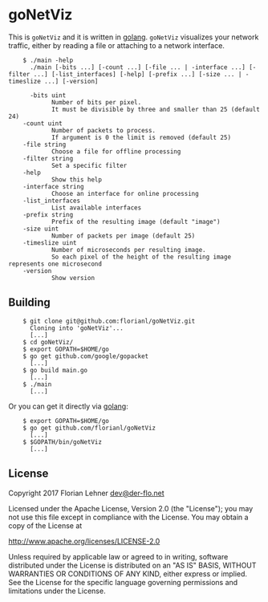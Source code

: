 goNetViz
========

This is `goNetViz` and it is written in [golang](https://golang.org/).
`goNetViz` visualizes your network traffic, either by reading a file or
attaching to a network interface.

        $ ./main -help
          ./main [-bits ...] [-count ...] [-file ... | -interface ...] [-filter ...] [-list_interfaces] [-help] [-prefix ...] [-size ... | -timeslize ...] [-version]

          -bits uint
                Number of bits per pixel.
                It must be divisible by three and smaller than 25 (default 24)
        -count uint
                Number of packets to process.
                If argument is 0 the limit is removed (default 25)
        -file string
                Choose a file for offline processing
        -filter string
                Set a specific filter
        -help
                Show this help
        -interface string
                Choose an interface for online processing
        -list_interfaces
                List available interfaces
        -prefix string
                Prefix of the resulting image (default "image")
        -size uint
                Number of packets per image (default 25)
        -timeslize uint
                Number of microseconds per resulting image.
                So each pixel of the height of the resulting image represents one microsecond
        -version
                Show version

Building
--------

        $ git clone git@github.com:florianl/goNetViz.git
          Cloning into 'goNetViz'...
          [...]
        $ cd goNetViz/
        $ export GOPATH=$HOME/go
        $ go get github.com/google/gopacket
          [...]
        $ go build main.go
          [...]
        $ ./main
          [...]

Or you can get it directly via [golang](https://golang.org/):

        $ export GOPATH=$HOME/go
        $ go get github.com/florianl/goNetViz
          [...]
        $ $GOPATH/bin/goNetViz
          [...]

License
-------

Copyright 2017 Florian Lehner <dev@der-flo.net>

Licensed under the Apache License, Version 2.0 (the "License");
you may not use this file except in compliance with the License.
You may obtain a copy of the License at

  http://www.apache.org/licenses/LICENSE-2.0

Unless required by applicable law or agreed to in writing, software
distributed under the License is distributed on an "AS IS" BASIS,
WITHOUT WARRANTIES OR CONDITIONS OF ANY KIND, either express or implied.
See the License for the specific language governing permissions and
limitations under the License.
